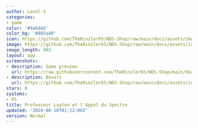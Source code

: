 ```yaml
---
author: Level-5
categories:
- game
color: '#9a6d4d'
color_bg: '#805a40'
icon: https://github.com/TheRinzler65/NDS-Shop/raw/main/docs/assets/images/icons/professeurlaytonetlappelduspectre.png
image: https://github.com/TheRinzler65/NDS-Shop/raw/main/docs/assets/images/icons/professeurlaytonetlappelduspectre.png
image_length: 493
layout: app
screenshots:
- description: Game preview
  url: https://raw.githubusercontent.com/TheRinzler65/NDS-Shop/main/docs/assets/images/screenshots/professeurlaytonetlappelduspectre/professeurlaytonetlappelduspectre.png
- description: Boxart
  url: https://github.com/TheRinzler65/NDS-Shop/raw/main/docs/assets/images/boxart/Professeur%20Layton%20et%20l'Appel%20du%20Spectre%20(France).nds.png
stars: 0
systems:
- DS
title: Professeur Layton et l'Appel du Spectre
updated: '2024-08-10T01:12:00Z'
version: Normal
---
```

